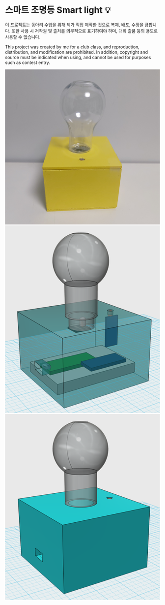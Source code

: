 # 스마트 조명등 Smart light 💡
이 프로젝트는 동아리 수업을 위해 제가 직접 제작한 것으로 복제, 배포, 수정을 금합니다. 또한 사용 시 저작권 및 출처를 의무적으로 표기하여야 하며, 대회 출품 등의 용도로 사용할 수 없습니다.

This project was created by me for a club class, and reproduction, distribution, and modification are prohibited. In addition, copyright and source must be indicated when using, and cannot be used for purposes such as contest entry.

![smart_light](https://raw.githubusercontent.com/DaehanWon/smart-light/main/smart_light.jpg)
![smart_light](https://raw.githubusercontent.com/DaehanWon/smart-light/main/3d_design1.png)
![smart_light](https://raw.githubusercontent.com/DaehanWon/smart-light/main/3d_design2.png)

